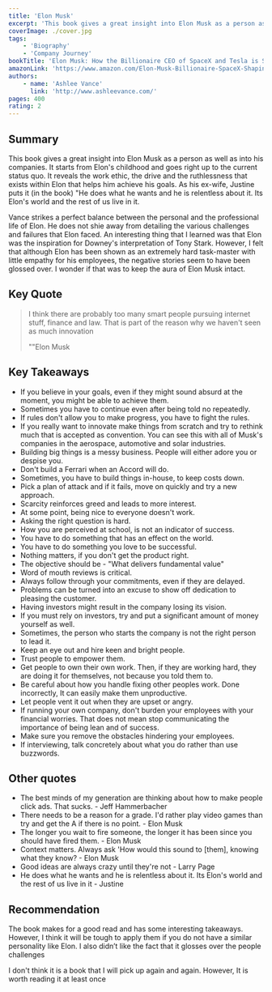 ```yaml
---
title: 'Elon Musk'
excerpt: 'This book gives a great insight into Elon Musk as a person as well as into his companies. It reveals the work ethic, the drive and the ruthlessness that exists within Elon that helps him achieve his goals. '
coverImage: ./cover.jpg
tags:
    - 'Biography'
    - 'Company Journey'
bookTitle: 'Elon Musk: How the Billionaire CEO of SpaceX and Tesla is Shaping our Future'
amazonLink: 'https://www.amazon.com/Elon-Musk-Billionaire-SpaceX-Shaping-ebook/dp/B00SIDCSWY'
authors:
    - name: 'Ashlee Vance'
      link: 'http://www.ashleevance.com/'
pages: 400
rating: 2
---
```


## Summary

This book gives a great insight into Elon Musk as a person as well as into his companies. It starts from Elon's childhood and goes right up to the current status quo. It reveals the work ethic, the drive and the ruthlessness that exists within Elon that helps him achieve his goals. As his ex-wife, Justine puts it (in the book) "He does what he wants and he is relentless about it. Its Elon's world and the rest of us live in it.

Vance strikes a perfect balance between the personal and the professional life of Elon. He does not shie away from detailing the various challenges and failures that Elon faced. An interesting thing that I learned was that Elon was the inspiration for Downey's interpretation of Tony Stark. However, I felt that although Elon has been shown as an extremely hard task-master with little empathy for his employees, the negative stories seem to have been glossed over. I wonder if that was to keep the aura of Elon Musk intact.

## Key Quote

> I think there are probably too many smart people pursuing internet stuff, finance and law. That is part of the reason why we haven't seen as much innovation
>
> ""Elon Musk

## Key Takeaways

-   If you believe in your goals, even if they might sound absurd at the moment, you might be able to achieve them.
-   Sometimes you have to continue even after being told no repeatedly.
-   If rules don't allow you to make progress, you have to fight the rules.
-   If you really want to innovate make things from scratch and try to rethink much that is accepted as convention. You can see this with all of Musk's companies in the aerospace, automotive and solar industries.
-   Building big things is a messy business. People will either adore you or despise you.
-   Don't build a Ferrari when an Accord will do.
-   Sometimes, you have to build things in-house, to keep costs down.
-   Pick a plan of attack and if it fails, move on quickly and try a new approach.
-   Scarcity reinforces greed and leads to more interest.
-   At some point, being nice to everyone doesn't work.
-   Asking the right question is hard.
-   How you are perceived at school, is not an indicator of success.
-   You have to do something that has an effect on the world.
-   You have to do something you love to be successful.
-   Nothing matters, if you don't get the product right.
-   The objective should be - "What delivers fundamental value"
-   Word of mouth reviews is critical.
-   Always follow through your commitments, even if they are delayed.
-   Problems can be turned into an excuse to show off dedication to pleasing the customer.
-   Having investors might result in the company losing its vision.
-   If you must rely on investors, try and put a significant amount of money yourself as well.
-   Sometimes, the person who starts the company is not the right person to lead it.
-   Keep an eye out and hire keen and bright people.
-   Trust people to empower them.
-   Get people to own their own work. Then, if they are working hard, they are doing it for themselves, not because you told them to.
-   Be careful about how you handle fixing other peoples work. Done incorrectly, It can easily make them unproductive.
-   Let people vent it out when they are upset or angry.
-   If running your own company, don't burden your employees with your financial worries. That does not mean stop communicating the importance of being lean and of success.
-   Make sure you remove the obstacles hindering your employees.
-   If interviewing, talk concretely about what you do rather than use buzzwords.

## Other quotes

-   The best minds of my generation are thinking about how to make people click ads. That sucks. - Jeff Hammerbacher
-   There needs to be a reason for a grade. I'd rather play video games than try and get the A if there is no point. - Elon Musk
-   The longer you wait to fire someone, the longer it has been since you should have fired them. - Elon Musk
-   Context matters. Always ask 'How would this sound to [them], knowing what they know? - Elon Musk
-   Good ideas are always crazy until they're not - Larry Page
-   He does what he wants and he is relentless about it. Its Elon's world and the rest of us live in it - Justine

## Recommendation

The book makes for a good read and has some interesting takeaways. However, I think it will be tough to apply them if you do not have a similar personality like Elon. I also didn’t like the fact that it glosses over the people challenges

I don't think it is a book that I will pick up again and again. However, It is worth reading it at least once
